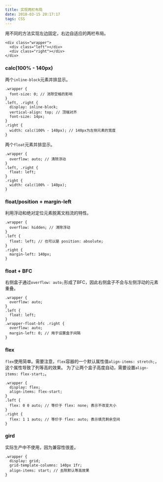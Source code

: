 ```yaml
---
title: 实现两栏布局
date: 2018-03-15 20:17:17
tags: CSS
---
```

用不同的方法实现左边固定，右边自适应的两栏布局。
```
<div class="wrapper">
  <div class="left"></div>
  <div class="right"></div>
</div>
```
### calc(100% - 140px)
两个`inline-block`元素并排显示。
```
.wrapper {
  font-size: 0; // 消除空格的影响
}
.left, .right {
  display: inline-block;
  vertical-align: top; // 顶端对齐
  font-size: 14px;
}
.right {
  width: calc(100% - 140px); // 140px为左侧元素的宽度
}
```
两个`float`元素并排显示。
```
.wrapper {
  overflow: auto; // 清除浮动
}
.left, .right {
  float: left;
}
.right {
  width: calc(100% - 140px);
}
```

<!-- more -->
### float/position + margin-left
利用浮动和绝对定位元素脱离文档流的特性。
```
.wrapper {
  overflow: hidden; // 清除浮动
}
.left {
  float: left; // 也可以是 position: absolute;
}
.right {
  margin-left: 140px;
}
```

### float + BFC
右侧盒子通过`overflow: auto;`形成了BFC，因此右侧盒子不会与左侧浮动的元素重叠。
```
.wrapper {
  overflow: auto;
}
.left {
  float: left;
}
.wrapper-float-bfc .right {
  overflow: auto; 
  margin-left: 0; // 用于设置盒子间隔
}
```
### flex
`flex`使用简单。需要注意，`flex`容器的一个默认属性值`align-items: stretch;`，这个属性导致了列等高的效果。
为了让两个盒子高度自动，需要设置`align-items: flex-start;`。
```
.wrapper {
  display: flex;
  align-items: flex-start;
}
.left {
  flex: 0 0 auto; // 等价于 flex: none; 表示不改变大小
}
.right {
  flex: 1 1 auto; // 等价于 flex: auto; 表示填充剩余空间
}
```

### gird
实际生产中不使用，因为兼容性很差。
```
.wrapper {
  display: grid;
  grid-template-columns: 140px 1fr;
  align-items: start; // 去除默认等高效果
}
```
